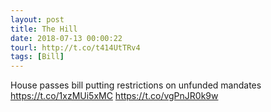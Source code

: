 ```yaml
---
layout: post
title: The Hill
date: 2018-07-13 00:00:22
tourl: http://t.co/t414UtTRv4
tags: [Bill]
---
```

House passes bill putting restrictions on unfunded mandates https://t.co/1xzMUi5xMC https://t.co/vgPnJR0k9w